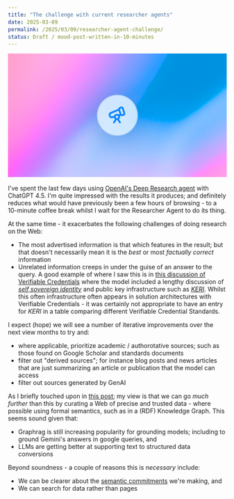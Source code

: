 ```yaml
---
title: "The challenge with current researcher agents"
date: 2025-03-09
permalink: /2025/03/09/researcher-agent-challenge/
status: Draft / mood-post-written-in-10-minutes
---
```


![](/static/deep-research.png)

I've spent the last few days using [OpenAI's Deep Research agent](https://openai.com/index/introducing-deep-research/) with ChatGPT 4.5. I'm quite impressed with the results it produces; and definitely reduces what would have previously been a few hours of browsing - to a 10-minute coffee break whilst I wait for the Researcher Agent to do its thing.

At the same time - it exacerbates the following challenges of doing research on the Web:
 - The most advertised information is that which features in the result; but that doesn't necessarily mean it is the *best* or most *factually correct* information
 - Unrelated information creeps in under the guise of an answer to the query. A good example of where I saw this is in [this discussion of Verifiable Credentials](https://chatgpt.com/share/67cdaacf-5728-800c-ac59-137d7d1aeec9) where the model included a lengthy discussion of [*self sovereign identity*](https://en.wikipedia.org/wiki/Self-sovereign_identity) and public key infrastructure such as [*KERI*](https://keri.one). Whilst this often infrastructure often appears in solution architectures with Verifiable Credentials - it was certainly not appropriate to have an entry for *KERI* in a table comparing different Verifiable Credential Standards.

I expect (hope) we will see a number of iterative improvements over the next view months to try and:
 - where applicable, prioritize academic / authorotative sources; such as those found on Google Scholar and standards documents
 - filter out "derived sources"; for instance blog posts and news articles that are just summarizing an article or publication that the model can access
 - filter out sources generated by GenAI

As I briefly touched upon in [this post](/2024/04/25/raw-data-now/); my view is that we can go *much further* than this by curating a Web of precise and trusted data - where possible using formal semantics, such as in a (RDF) Knowledge Graph. This seems sound given that:
 - Graphrag is still increasing popularity for grounding models; including to ground Gemini's answers in google queries, and
 - LLMs are getting better at supporting text to structured data conversions

Beyond soundness - a couple of reasons this is *necessary* include:
 - We can be clearer about the [semantic commitments](https://player.vimeo.com/video/186094848?h=87a4e916e7) we're making, and
 - We can search for data rather than pages
